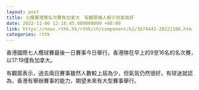 ```yaml
---
layout: post
title: 七欖賽港隊名次賽負加拿大　有觀眾稱人較少但氣氛好
date: 2022-11-06 12:16:45.000000000 +08:00
link: https://news.rthk.hk/rthk/ch/component/k2/1674443-20221106.htm
categories: rthk
---
```


香港國際七人欖球賽最後一日賽事今日舉行。香港隊在早上的9至16名的名次賽，以17:19僅負加拿大。

有觀眾表示，過去兩日賽事雖然人數較上屆為少，但氣氛仍然很好。有球迷就認為，香港有舉辦賽事的能力，期望未來有大型賽事舉行。
